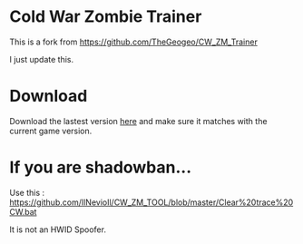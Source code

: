 # Cold War Zombie Trainer

This is a fork from https://github.com/TheGeogeo/CW_ZM_Trainer

I just update this.

# Download

Download the lastest version [here](https://github.com/IlNevioIl/CW_ZM_TOOL/releases) and make sure it matches with the current game version.

# If you are shadowban...

Use this : https://github.com/IlNevioIl/CW_ZM_TOOL/blob/master/Clear%20trace%20CW.bat

It is not an HWID Spoofer.
